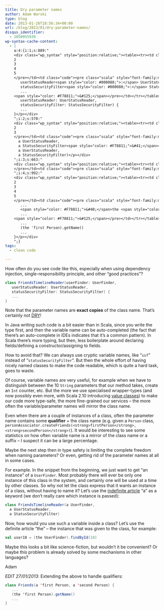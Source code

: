 ```yaml
---
title: Dry parameter names
author: Adam Warski
type: blog
date: 2013-01-26T18:56:34+00:00
url: /blog/2013/01/dry-parameter-names/
disqus_identifier:
  - 1050955939
wp-syntax-cache-content:
  - |
    a:4:{i:1;s:889:"
    <div class="wp_syntax" style="position:relative;"><table><tr><td class="line_numbers"><pre>1
    2
    3
    4
    5
    </pre></td><td class="code"><pre class="scala" style="font-family:monospace;"><span style="color: #0000ff; font-weight: bold;">class</span> FriendsTimelineReader<span style="color: #F78811;">&#40;</span>userFinder<span style="color: #000080;">:</span> UserFinder,
       userStatusReader<span style="color: #000080;">:</span> UserStatusReader,
       statusSecurityFilter<span style="color: #000080;">:</span> StatusSecurityFilter<span style="color: #F78811;">&#41;</span> <span style="color: #F78811;">&#123;</span>
       ...
    <span style="color: #F78811;">&#125;</span></pre></td></tr></table><p class="theCode" style="display:none;">class FriendsTimelineReader(userFinder: UserFinder,
       userStatusReader: UserStatusReader,
       statusSecurityFilter: StatusSecurityFilter) {
       ...
    }</p></div>
    ";i:2;s:570:"
    <div class="wp_syntax" style="position:relative;"><table><tr><td class="line_numbers"><pre>1
    2
    3
    </pre></td><td class="code"><pre class="scala" style="font-family:monospace;"><span style="color: #0000ff; font-weight: bold;">class</span> FriendsTimelineReader<span style="color: #F78811;">&#40;</span>a UserFinder,
      a UserStatusReader,
      a StatusSecurityFilter<span style="color: #F78811;">&#41;</span></pre></td></tr></table><p class="theCode" style="display:none;">class FriendsTimelineReader(a UserFinder,
      a UserStatusReader,
      a StatusSecurityFilter)</p></div>
    ";i:3;s:663:"
    <div class="wp_syntax" style="position:relative;"><table><tr><td class="line_numbers"><pre>1
    </pre></td><td class="code"><pre class="scala" style="font-family:monospace;"><span style="color: #0000ff; font-weight: bold;">val</span> user10 <span style="color: #000080;">=</span> <span style="color: #F78811;">&#40;</span>the UserFinder<span style="color: #F78811;">&#41;</span>.<span style="color: #000000;">findById</span><span style="color: #F78811;">&#40;</span><span style="color: #F78811;">10</span><span style="color: #F78811;">&#41;</span></pre></td></tr></table><p class="theCode" style="display:none;">val user10 = (the UserFinder).findById(10)</p></div>
    ";i:4;s:992:"
    <div class="wp_syntax" style="position:relative;"><table><tr><td class="line_numbers"><pre>1
    2
    3
    4
    5
    </pre></td><td class="code"><pre class="scala" style="font-family:monospace;"><span style="color: #0000ff; font-weight: bold;">class</span> Friends<span style="color: #F78811;">&#40;</span>a <span style="color: #CC66FF;">'first</span> Person, a <span style="color: #CC66FF;">'second</span> Person<span style="color: #F78811;">&#41;</span> <span style="color: #F78811;">&#123;</span>
       ...
       <span style="color: #F78811;">&#40;</span>the <span style="color: #CC66FF;">'first</span> Person<span style="color: #F78811;">&#41;</span>.<span style="color: #000000;">getName</span><span style="color: #F78811;">&#40;</span><span style="color: #F78811;">&#41;</span>
       ...
    <span style="color: #F78811;">&#125;</span></pre></td></tr></table><p class="theCode" style="display:none;">class Friends(a 'first Person, a 'second Person) {
       ...
       (the 'first Person).getName()
       ...
    }</p></div>
    ";}
tags:
  - clean code

---
```

How often do you see code like this, especially when using dependency injection, single-responsibility principle, and other &#8220;good practices&#8221;?
```scala
class FriendsTimelineReader(userFinder: UserFinder,
   userStatusReader: UserStatusReader,
   statusSecurityFilter: StatusSecurityFilter) {
   ...
}
```

Note that the parameter names are **exact copies** of the class name. That&#8217;s certainly not [DRY][1]!

In Java writing such code is a bit easier than in Scala, since you write the type first, and then the variable name can be auto-completed (the fact that there&#8217;s an auto-complete in IDEs indicates that it&#8217;s a common pattern). In Scala there&#8217;s more typing, but then, less boilerplate around declaring fields/defining a constructor/assigning to fields.

How to avoid that? We can always use cryptic variable names, like &#8220;`ssf`&#8221; instead of &#8220;`statusSecurityFilter`&#8220;. But then the whole effort of having nicely named classes to make the code readable, which is quite a hard task, goes to waste.

Of course, variable names are very useful, for example when we have to distinguish between the 10 `String` parameters that our method takes, create an `Int` counter, etc. But the more we use specialised wrapper-types (and now possibly even more, with Scala 2.10 introducing [value classes][2]) to make our code more type-safe, the more fine-grained our services &#8211; the more often the variable/parameter names will mirror the class name.

Even when there are a couple of instances of a class, often the parameter name contains some **qualifier** + the class name (e.g. given a `Person` class, `personAssociator.createFriends(<strong>firstPerson</strong>, <strong>secondPerson</strong>)`). It would be interesting to see some statistics on how often variable name is a mirror of the class name or a suffix &#8211; I suspect it can be a large percentage.

Maybe the next step then in type safety is limiting the complete freedom when naming parameters? Or even, getting rid of the parameter names at all in some cases.

For example. In the snippet from the beginning, we just want to get &#8220;an instance&#8221; of a `UserFinder`. Most probably there will ever be only one instance of this class in the system, and certainly one will be used at a time by other classes. So why not let the class express that it wants an instance of a class, without having to name it? Let&#8217;s use the [indefinite article][3] &#8220;a&#8221; as a keyword (we don&#8217;t really care which instance is passed):
```scala
class FriendsTimelineReader(a UserFinder,
  a UserStatusReader,
  a StatusSecurityFilter)
```

Now, how would you use such a variable inside a class? Let&#8217;s use the definite article &#8220;the&#8221; &#8211; the instance that was given to the class, for example:
```scala
val user10 = (the UserFinder).findById(10)
```

Maybe this looks a bit like science-fiction, but wouldn&#8217;t it be convenient? Or maybe this problem is already solved by some mechanisms in other languages?

Adam

_EDIT 27/01/2013_: Extending the above to handle qualifiers:
```scala
class Friends(a 'first Person, a 'second Person) {
   ...
   (the 'first Person).getName()
   ...
}
```

 [1]: http://en.wikipedia.org/wiki/Don't_repeat_yourself
 [2]: http://docs.scala-lang.org/sips/pending/value-classes.html
 [3]: http://en.wikipedia.org/wiki/Article_(grammar)
